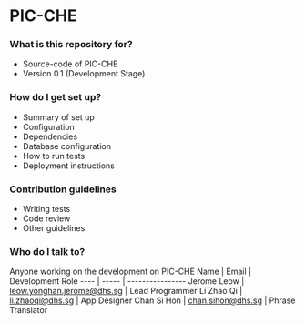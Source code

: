 # PIC-CHE #

### What is this repository for? ###

* Source-code of PIC-CHE
* Version 0.1 (Development Stage)

### How do I get set up? ###

* Summary of set up
* Configuration
* Dependencies
* Database configuration
* How to run tests
* Deployment instructions

### Contribution guidelines ###

* Writing tests
* Code review
* Other guidelines

### Who do I talk to? ###

Anyone working on the development on PIC-CHE
Name | Email | Development Role
---- | ----- | ----------------
Jerome Leow | <leow.yonghan.jerome@dhs.sg> | Lead Programmer
Li Zhao Qi | <li.zhaoqi@dhs.sg> | App Designer
Chan Si Hon | <chan.sihon@dhs.sg> | Phrase Translator